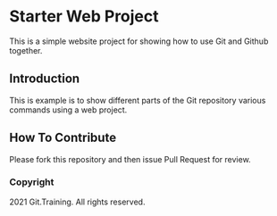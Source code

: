 # Starter Web Project

This is a simple website project for showing how to use Git and Github together.

## Introduction

This is example is to show different parts of the Git repository various commands using a web project.

## How To Contribute

Please fork this repository and then issue Pull Request for review.

### Copyright

2021 Git.Training. All rights reserved.
